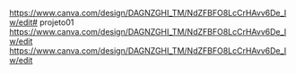 https://www.canva.com/design/DAGNZGHI_TM/NdZFBFO8LcCrHAvv6De_Iw/edit# projeto01
https://www.canva.com/design/DAGNZGHI_TM/NdZFBFO8LcCrHAvv6De_Iw/edit
https://www.canva.com/design/DAGNZGHI_TM/NdZFBFO8LcCrHAvv6De_Iw/edit
